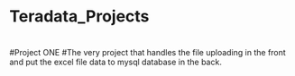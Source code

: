 # Teradata_Projects
#
#
#Project ONE
#The very project that handles the file uploading in the front and put the excel file data to mysql database in the back.
